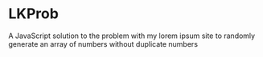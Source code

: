 # LKProb
A JavaScript solution to the problem with my lorem ipsum site to randomly generate an array of numbers without duplicate numbers

